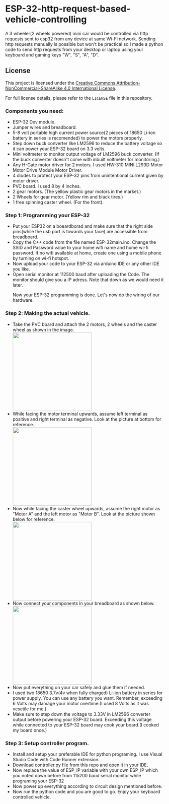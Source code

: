 # ESP-32-http-request-based-vehicle-controlling
A 3 wheeler(2 wheels powered) mini car would be controlled via http requests sent to esp32 from any device at same Wi-Fi network. Sending http requests manually is possible but won't be practical so I made a python code to send http requests from your desktop or laptop using your keyboard and gaming keys "W", "S", "A", "D".
## License

This project is licensed under the [Creative Commons Attribution-NonCommercial-ShareAlike 4.0 International License](LICENSE).

For full license details, please refer to the `LICENSE` file in this repository.

<h3>Components you need:</h3>
<ul>
<li> ESP-32 Dev module.</li>
<li>Jumper wires and breadboard.</li>
<li>5-8 volt portable high current power source(2 pieces of 18650 Li-ion battery in series is recomended) to power the motors properly.</li>
<li>Step down buck converter like LM2596 to reduce the battery voltage so it can power your ESP-32 board on 3.3 volts.</li>
<li>Mini voltmeter to monitor output voltage of LM2596 buck converter. (If the buck converter doesn't come with inbuilt voltmeter for monitoring.)</li>
<li>Any H-Gate motor driver for 2 motors. I used HW-310 MINI L293D Motor Motor Drive Module Motor Driver.</li>
<li>4 diodes to protect your ESP-32 pins from unintentional current given by motor driver.</li>
<li>PVC board. I used 8 by 4 inches.</li>
<li>2 gear motors. (The yellow plastic gear motors in the market.)</li>
<li>2 Wheels for gear motor. (Yellow rim and black tires.)</li>
<li>1 free spinning caster wheel. (For the front). </li>
</ul>

<h3>Step 1: Programming your ESP-32</h3>
<ul>
  <li>Put your ESP32 on a boeardborad and make sure that the right side pins(while the usb port is towards your face) are accessible from breadboard.</li>
  <li>Copy the C++ code from the file named ESP-32main.ino. Change the SSID and Password value to your home wifi name and home wi-fi password. If no wifi available at home, create one using a mobile phone by turning on wi-fi hotspot.</li>
<li>Now upload your code to your ESP-32 via arduino IDE or any other IDE you like.</li>
<li>Open serial monitor at 112500 baud after uploading the Code. The monitor should give you a IP adress. Note that down as we would need it later.</li>
  <P>Now your ESP-32 programming is done. Let's now do the wiring of our hardware.</P>
</ul>
<h3>Step 2: Making the actual vehicle. </h3>
<ul>
  <li>Take the PVC board and attach the 2 motors, 2 wheels and the caster wheel as shown in the image.
</li>
<img src="https://github.com/user-attachments/assets/fe2d057f-20e2-44d7-beba-df0c2e34a35a" width="250" height="250">
<li>While facing the motor terminal upwards, assume left terminal as positive and right terminal as negative. Look at the picture at bottom for reference.</li>
<img src="https://github.com/user-attachments/assets/ef098f74-9ace-44c7-ac0c-34a3c448bc10" width="250" height="250" >
<li>Now while facing the caster wheel upwards, assume the right motor as "Motor A" and the left motor as "Motor B". Look at the picture shown below for reference.</li>
<img src="https://github.com/user-attachments/assets/df9bfd2a-7096-4fce-b876-e17284e66fc0" width="250" height="250">
<li>Now connect your components in your breadboard as shown below.</li>
<img src="https://github.com/user-attachments/assets/331e5cc3-9280-4a81-b70b-ce556004bf1e" width="250" height="250">
<li>Now put everything on your car safely and glue them if needed.</li>
<li>I used two 18650 3.7v(4v when fully charged) Li-ion battery in series for power supply. You can use any battery you want. Remember, exceeding 6 Volts may damage your motor overtime.(I used 8 Volts as it was vesetile for me.)</li>
<li>Make sure to step down the voltage to 3.33V in LM2596 converter output before powering your ESP-32 board. Exceeding this voltage while connected to your ESP-32 board may cook your board.(I cooked my board once.)</li>

</ul>
<h3>Step 3: Setup controller program.</h3>
<ul>
  <li>Install and setup your preferable IDE for python programing. I use Visual Studio Code with Code Runner extension.</li>
  <li>Download controller.py file from this repo and open it in your IDE. </li>
  <li>Now replace the value of ESP_IP variable with your own ESP_IP which you noted down before from 115200 baud serial monitor while programing your ESP-32</li>
  <li>Now power up everything according to circuit design mentioned before.</li>
  <li>Now run the python code and you are good to go. Enjoy your keyboard controlled vehicle.</li>
</ul>






